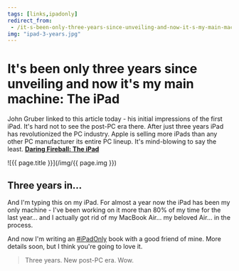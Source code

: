 ```yaml
---
tags: [links,ipadonly]
redirect_from:
 - /it-s-been-only-three-years-since-unveiling-and-now-it-s-my-main-machine-the-ipad/
img: "ipad-3-years.jpg"
---
```


# It's been only three years since unveiling and now it's my main machine: The iPad

John Gruber linked to this article today - his initial impressions of the first iPad. It's hard not to see the post-PC era there. After just three years iPad has revolutionized the PC industry. Apple is selling more iPads than any other PC manufacturer its entire PC lineup. It's mind-blowing to say the least. **[Daring Fireball: The iPad](http://daringfireball.net/2010/04/the_ipad)**

<!--More-->

![{{ page.title }}](/img/{{ page.img }})

## Three years in…

And I'm typing this on my iPad. For almost a year now the iPad has been my only machine - I've been working on it more than 80% of my time for the last year... and I actually got rid of my MacBook Air... my beloved Air... in the process.

And now I'm writing an [#iPadOnly](https://ipadonly.com) book with a good friend of mine. More details soon, but I think you're going to love it.

> Three years. New post-PC era. Wow.

[n]: https://michael.gratis/nozbe